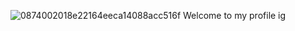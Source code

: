 ![0874002018e22164eeca14088acc516f](https://github.com/user-attachments/assets/2e0241f5-cc2a-4102-9a41-7b7f0fb180fb)
Welcome to my profile ig
